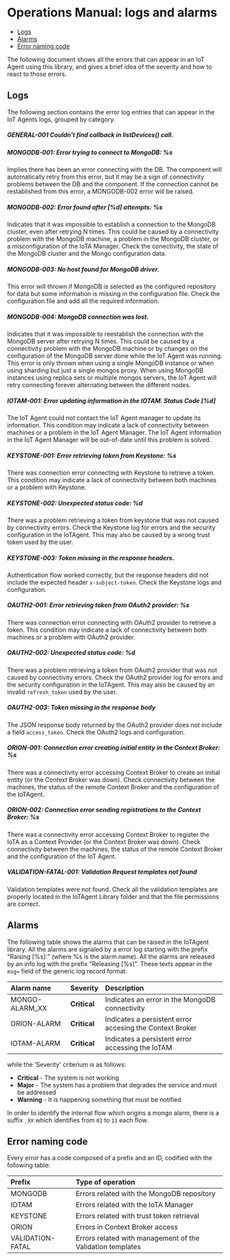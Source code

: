 # Operations Manual: logs and alarms

-   [Logs](#logs)
-   [Alarms](#alarms)
-   [Error naming code](#error-naming-code)

The following document shows all the errors that can appear in an IoT Agent using this library, and gives a brief idea
of the severity and how to react to those errors.

## Logs

The following section contains the error log entries that can appear in the IoT Agents logs, grouped by category.

##### GENERAL-001 Couldn't find callback in listDevices() call.

##### MONGODB-001: Error trying to connect to MongoDB: %s

Implies there has been an error connecting with the DB. The component will automatically retry from this error, but it
may be a sign of connectivity problems between the DB and the component. If the connection cannot be restablished from
this error, a MONGODB-002 error will be raised.

##### MONGODB-002: Error found after [%d] attempts: %s

Indicates that it was impossible to establish a connection to the MongoDB cluster, even after retrying N times. This
could be caused by a connectivity problem with the MongoDB machine, a problem in the MongoDB cluster, or a
misconfiguration of the IoTA Manager. Check the conectivity, the state of the MongoDB cluster and the Mongo
configuration data.

##### MONGODB-003: No host found for MongoDB driver.

This error will thrown if MongoDB is selected as the configured repository for data but some information is missing in
the configuration file. Check the configuration file and add all the required information.

##### MONGODB-004: MongoDB connection was lost.

Indicates that it was impossible to reestablish the connection with the MongoDB server after retrying N times. This
could be caused by a connectivity problem with the MongoDB machine or by changes on the configuration of the MongoDB
server done while the IoT Agent was running. This error is only thrown when using a single MongoDB instance or when
using sharding but just a single mongos proxy. When using MongoDB instances using replica sets or multiple mongos
servers, the IoT Agent will retry connecting forever alternating between the different nodes.

##### IOTAM-001: Error updating information in the IOTAM. Status Code [%d]

The IoT Agent could not contact the IoT Agent manager to update its information. This condition may indicate a lack of
connectivity between machines or a problem in the IoT Agent Manager. The IoT Agent information in the IoT Agent Manager
will be out-of-date until this problem is solved.

##### KEYSTONE-001: Error retrieving token from Keystone: %s

There was connection error connecting with Keystone to retrieve a token. This condition may indicate a lack of
connectivity between both machines or a problem with Keystone.

##### KEYSTONE-002: Unexpected status code: %d

There was a problem retrieving a token from keystone that was not caused by connectivity errors. Check the Keystone log
for errors and the security configuration in the IoTAgent. This may also be caused by a wrong trust token used by the
user.

##### KEYSTONE-003: Token missing in the response headers.

Authentication flow worked correctly, but the response headers did not include the expected header `x-subject-token`.
Check the Keystone logs and configuration.

##### OAUTH2-001: Error retrieving token from OAuth2 provider: %s

There was connection error connecting with OAuth2 provider to retrieve a token. This condition may indicate a lack of
connectivity between both machines or a problem with OAuth2 provider.

##### OAUTH2-002: Unexpected status code: %d

There was a problem retrieving a token from OAuth2 provider that was not caused by connectivity errors. Check the OAuth2
provider log for errors and the security configuration in the IoTAgent. This may also be caused by an invalid
`refresh_token` used by the user.

##### OAUTH2-003: Token missing in the response body

The JSON response body returned by the OAuth2 provider does not include a field `access_token`. Check the OAuth2 logs
and configuration.

##### ORION-001: Connection error creating initial entity in the Context Broker: %s

There was a connectivity error accessing Context Broker to create an initial entity (or the Context Broker was down).
Check connectivity between the machines, the status of the remote Context Broker and the configuration of the IoTAgent.

##### ORION-002: Connection error sending registrations to the Context Broker: %s

There was a connectivity error accessing Context Broker to register the IoTA as a Context Provider (or the Context
Broker was down). Check connectivity between the machines, the status of the remote Context Broker and the configuration
of the IoT Agent.

##### VALIDATION-FATAL-001: Validation Request templates not found

Validation templates were not found. Check all the validation templates are properly located in the IoTAgent Library
folder and that the file permissions are correct.

## Alarms

The following table shows the alarms that can be raised in the IoTAgent library. All the alarms are signaled by a error
log starting with the prefix "Raising [%s]:" (where %s is the alarm name). All the alarms are released by an info log
with the prefix "Releasing [%s]". These texts appear in the `msg=` field of the generic log record format.

| Alarm name     | Severity     | Description                                              |
| :------------- | :----------- | :------------------------------------------------------- |
| MONGO-ALARM_XX | **Critical** | Indicates an error in the MongoDB connectivity           |
| ORION-ALARM    | **Critical** | Indicates a persistent error accesing the Context Broker |
| IOTAM-ALARM    | **Critical** | Indicates a persistent error accessing the IoTAM         |

while the 'Severity' criterium is as follows:

-   **Critical** - The system is not working
-   **Major** - The system has a problem that degrades the service and must be addressed
-   **Warning** - It is happening something that must be notified

In order to identify the internal flow which origins a mongo alarm, there is a suffix `_XX` which identifies from `01` to
`11` each flow.

## Error naming code

Every error has a code composed of a prefix and an ID, codified with the following table:

| Prefix           | Type of operation                                          |
| :--------------- | :--------------------------------------------------------- |
| MONGODB          | Errors related with the MongoDB repository                 |
| IOTAM            | Errors related with the IoTA Manager                       |
| KEYSTONE         | Errors related with trust token retrieval                  |
| ORION            | Errors in Context Broker access                            |
| VALIDATION-FATAL | Errors related with management of the Validation templates |
